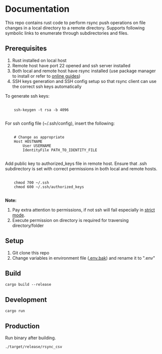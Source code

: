 # Documentation

This repo contains rust code to perform rsync push operations on file changes in a local directory to a remote directory. Supports following symbolic links to enumerate through subdirectories and files.

## Prerequisites

1. Rust installed on local host
2. Remote host have port 22 opened and ssh server installed
3. Both local and remote host have rsync installed (use package manager to install or refer to [online guides](https://operavps.com/docs/install-rsync-command-in-linux/))
4. SSH keys generation and SSH config setup so that rsync client can use the correct ssh keys automatically


To generate ssh keys:
<pre>
    <code>
    ssh-keygen -t rsa -b 4096
    </code>
</pre>

For ssh config file (~/.ssh/config), insert the following:
<pre>
    <code>
    # Change as appropriate
    Host HOSTNAME
        User USERNAME
        IdentityFile PATH_TO_IDENTITY_FILE
    </code>
</pre>

Add public key to authorized_keys file in remote host. Ensure that .ssh subdirectory is set with correct permissions in both local and remote hosts.

<pre>
    <code>
    chmod 700 ~/.ssh
    chmod 600 ~/.ssh/authorized_keys
    </code>
</pre>

**Note:**

1. Pay extra attention to permissions, if not ssh will fail especially in [strict mode](https://www.ibm.com/docs/en/was-liberty/nd?topic=system-avoiding-problems-ssh-in-collective).
2. Execute permission on directory is required for traversing directory/folder

## Setup

1. Git clone this repo
2. Change variables in environment file ([.env.bak](.env.bak)) and rename it to ".env"

## Build

<pre><code>cargo build --release</code></pre>

## Development

<pre><code>cargo run</code></pre>

## Production

Run binary after building.

<pre><code>./target/release/rsync_csv</code></pre>
